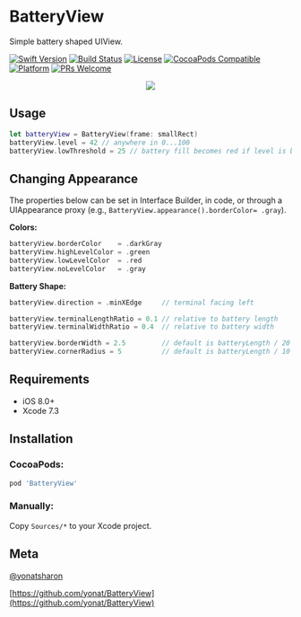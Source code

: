 # BatteryView
Simple battery shaped UIView.

[![Swift Version][swift-image]][swift-url]
[![Build Status][travis-image]][travis-url]
[![License][license-image]][license-url]
[![CocoaPods Compatible](https://img.shields.io/cocoapods/v/BatteryView.svg)](https://img.shields.io/cocoapods/v/BatteryView.svg)  
[![Platform](https://img.shields.io/cocoapods/p/BatteryView.svg?style=flat)](http://cocoapods.org/pods/BatteryView)
[![PRs Welcome](https://img.shields.io/badge/PRs-welcome-brightgreen.svg?style=flat-square)](http://makeapullrequest.com)

<p align="center">
<img src="Screenshots/Battery.png">
</p>

## Usage

```swift
let batteryView = BatteryView(frame: smallRect)
batteryView.level = 42 // anywhere in 0...100
batteryView.lowThreshold = 25 // battery fill becomes red if level is below this threshold
```

## Changing Appearance

The properties below can be set in Interface Builder, in code, or through a UIAppearance proxy (e.g., `BatteryView.appearance().borderColor= .gray`).

**Colors:**

```swift
batteryView.borderColor    = .darkGray
batteryView.highLevelColor = .green
batteryView.lowLevelColor  = .red
batteryView.noLevelColor   = .gray
```

**Battery Shape:**

```swift
batteryView.direction = .minXEdge     // terminal facing left

batteryView.terminalLengthRatio = 0.1 // relative to battery length
batteryView.terminalWidthRatio = 0.4  // relative to battery width

batteryView.borderWidth = 2.5         // default is batteryLength / 20
batteryView.cornerRadius = 5          // default is batteryLength / 10

```

## Requirements

- iOS 8.0+
- Xcode 7.3

## Installation

### CocoaPods:

```ruby
pod 'BatteryView'
```

### Manually:

Copy `Sources/*` to your Xcode project.

## Meta

[@yonatsharon](https://twitter.com/yonatsharon)

[https://github.com/yonat/BatteryView](https://github.com/yonat/BatteryView)

[swift-image]:https://img.shields.io/badge/swift-4.2-orange.svg
[swift-url]: https://swift.org/
[license-image]: https://img.shields.io/badge/License-MIT-blue.svg
[license-url]: LICENSE.txt
[travis-image]: https://img.shields.io/travis/dbader/node-datadog-metrics/master.svg?style=flat-square
[travis-url]: https://travis-ci.org/dbader/node-datadog-metrics
[codebeat-image]: https://codebeat.co/badges/c19b47ea-2f9d-45df-8458-b2d952fe9dad
[codebeat-url]: https://codebeat.co/projects/github-com-vsouza-awesomeios-com
